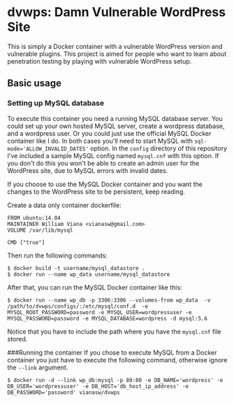 # dvwps: Damn Vulnerable WordPress Site

This is simply a Docker container with a vulnerable WordPress version and vulnerable plugins. This project is aimed for people who want to learn about penetration testing by playing with vulnerable WordPress setup. 

## Basic usage
### Setting up MySQL database

To execute this container you need a running MySQL database server. You could set up your own hosted MySQL server, create a wordpress database, and a wordpress user. Or you could just use the official MySQL Docker container like I do. In both cases you'll need to start MySQL with `sql-mode='ALLOW_INVALID_DATES'` option. In the `config` directory of this repository I've included a sample MySQL config named `mysql.cnf` with this option. If you don't do this you won't be able to create an admin user for the WordPress site, due to MySQL errors with invalid dates.

If you choose to use the MySQL Docker container and you want the changes to the WordPress site to be persistent, keep reading.

Create a data only container dockerfile:

```
FROM ubuntu:14.04
MAINTAINER William Viana <vianasw@gmail.com>
VOLUME /var/lib/mysql

CMD ["true"]
```

Then run the following commands:
```
$ docker build -t username/mysql_datastore .
$ docker run --name wp_data username/mysql_datastore
```

After that, you can run the MySQL Docker container like this:

```
$ docker run --name wp_db -p 3306:3306 --volumes-from wp_data  -v /path/to/dvwps/configs/:/etc/mysql/conf.d  -e MYSQL_ROOT_PASSWORD=password -e MYSQL_USER=wordpressuser -e MYSQL_PASSWORD=password -e MYSQL_DATABASE=wordpress -d mysql:5.6
```

Notice that you have to include the path where you have the `mysql.cnf` file stored.

###Running the container
If you chose to execute MySQL from a Docker container you just have to execute the following command, otherwise ignore the `--link` argument.

```
$ docker run -d --link wp_db:mysql -p 80:80 -e DB_NAME='wordpress' -e DB_USER='wordpressuser' -e DB_HOST='db_host_ip_address' -e DB_PASSWORD='password' vianasw/dvwps
```

